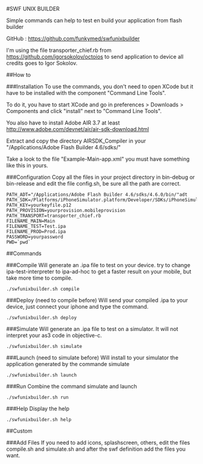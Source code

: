 #SWF UNIX BUILDER      

Simple commands can help to test en build your application from flash builder

GitHub : https://github.com/funkymed/swfunixbuilder                 

I'm using the file transporter_chief.rb from https://github.com/igorsokolov/octoios to send application to device all credits goes to Igor Sokolov.        

##How to

###Installation
To use the commands, you don't need to open XCode but it have to be installed with the component "Command Line Tools".

To do it, you have to start XCode and go in preferences > Downloads > Components and click "install" next to "Command Line Tools".
                                                             
You also have to install Adobe AIR 3.7 at least http://www.adobe.com/devnet/air/air-sdk-download.html‎

Extract and copy the directory AIRSDK_Compiler in your "/Applications/Adobe Flash Builder 4.6/sdks/"

Take a look to the file "Example-Main-app.xml" you must have something like this in yours.

###Configuration
Copy all the files in your project directory in bin-debug or bin-release and edit the file config.sh, be sure all the path are correct.

~~~
PATH_ADT="/Applications/Adobe Flash Builder 4.6/sdks/4.6.0/bin/"adt
PATH_SDK=/Platforms/iPhoneSimulator.platform/Developer/SDKs/iPhoneSimulator6.0.sdk
PATH_KEY=yourkeyfile.p12             
PATH_PROVISION=yourprovision.mobileprovision
PATH_TRANSPORT=transporter_chief.rb
FILENAME_MAIN=Main
FILENAME_TEST=Test.ipa
FILENAME_PROD=Prod.ipa
PASSWORD=yourpassword              
PWD=`pwd`
~~~

##Commands
          
###Compile
Will generate an .ipa file to test on your device. 
try to change ipa-test-interpreter to ipa-ad-hoc to get a faster result on your mobile, but take more time to compile.
~~~
./swfunixbuilder.sh compile
~~~           

###Deploy (need to compile before)
Will send your compiled .ipa to your device, just connect your iphone and type the command.
~~~                     
./swfunixbuilder.sh deploy
~~~

###Simulate
Will generate an .ipa file to test on a simulator. It will not interpret your as3 code in objective-c.
~~~                     
./swfunixbuilder.sh simulate
~~~                   

###Launch (need to simulate before)
Will install to your simulator the application generated by the commande simulate
~~~                     
./swfunixbuilder.sh launch
~~~

###Run
Combine the command simulate and launch
~~~                     
./swfunixbuilder.sh run
~~~

###Help
Display the help
~~~                     
./swfunixbuilder.sh help
~~~                                              

##Custom
        
###Add Files
If you need to add icons, splashscreen, others, edit the files compile.sh and simulate.sh and after the swf definition add the files you want.
